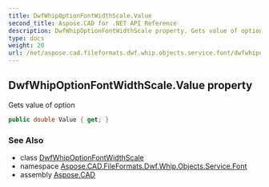 ```yaml
---
title: DwfWhipOptionFontWidthScale.Value
second_title: Aspose.CAD for .NET API Reference
description: DwfWhipOptionFontWidthScale property. Gets value of option
type: docs
weight: 20
url: /net/aspose.cad.fileformats.dwf.whip.objects.service.font/dwfwhipoptionfontwidthscale/value/
---
```

## DwfWhipOptionFontWidthScale.Value property

Gets value of option

```csharp
public double Value { get; }
```

### See Also

* class [DwfWhipOptionFontWidthScale](../)
* namespace [Aspose.CAD.FileFormats.Dwf.Whip.Objects.Service.Font](../../dwfwhipoptionfontwidthscale/)
* assembly [Aspose.CAD](../../../)


